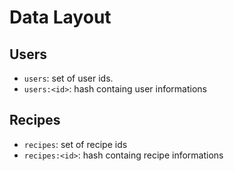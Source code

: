# Data Layout

## Users

* `users`: set of user ids.
* `users:<id>`: hash containg user informations

## Recipes

* `recipes`: set of recipe ids
* `recipes:<id>`: hash containg recipe informations
